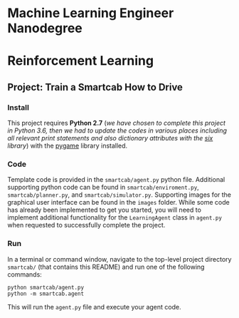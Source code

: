 # Machine Learning Engineer Nanodegree
# Reinforcement Learning
## Project: Train a Smartcab How to Drive

### Install

This project requires **Python 2.7** (*we have chosen to complete this project in Python 3.6, then we had to update the codes in various places including all 
relevant print statements and also dictionary attributes with the [six](https://pythonhosted.org/six/) library*) with the [pygame](https://www.pygame.org/wiki/GettingStarted
) library installed.

### Code

Template code is provided in the `smartcab/agent.py` python file. Additional supporting python code can be found in `smartcab/enviroment.py`, `smartcab/planner.py`, and `smartcab/simulator.py`. Supporting images for the graphical user interface can be found in the `images` folder. While some code has already been implemented to get you started, you will need to implement additional functionality for the `LearningAgent` class in `agent.py` when requested to successfully complete the project. 

### Run

In a terminal or command window, navigate to the top-level project directory `smartcab/` (that contains this README) and run one of the following commands:

```python smartcab/agent.py```  
```python -m smartcab.agent```

This will run the `agent.py` file and execute your agent code.

